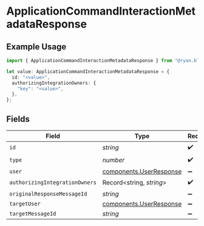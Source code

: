 # ApplicationCommandInteractionMetadataResponse

## Example Usage

```typescript
import { ApplicationCommandInteractionMetadataResponse } from "@ryan.blunden/discord-sdk/models/components";

let value: ApplicationCommandInteractionMetadataResponse = {
  id: "<value>",
  authorizingIntegrationOwners: {
    "key": "<value>",
  },
};
```

## Fields

| Field                                                              | Type                                                               | Required                                                           | Description                                                        |
| ------------------------------------------------------------------ | ------------------------------------------------------------------ | ------------------------------------------------------------------ | ------------------------------------------------------------------ |
| `id`                                                               | *string*                                                           | :heavy_check_mark:                                                 | N/A                                                                |
| `type`                                                             | *number*                                                           | :heavy_check_mark:                                                 | N/A                                                                |
| `user`                                                             | [components.UserResponse](../../models/components/userresponse.md) | :heavy_minus_sign:                                                 | N/A                                                                |
| `authorizingIntegrationOwners`                                     | Record<string, *string*>                                           | :heavy_check_mark:                                                 | N/A                                                                |
| `originalResponseMessageId`                                        | *string*                                                           | :heavy_minus_sign:                                                 | N/A                                                                |
| `targetUser`                                                       | [components.UserResponse](../../models/components/userresponse.md) | :heavy_minus_sign:                                                 | N/A                                                                |
| `targetMessageId`                                                  | *string*                                                           | :heavy_minus_sign:                                                 | N/A                                                                |